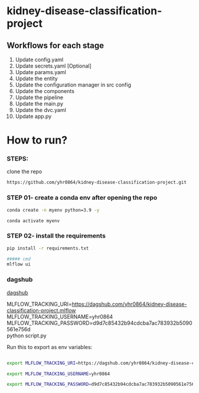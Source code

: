 # kidney-disease-classification-project

## Workflows for each stage

1. Update config.yaml
2. Update secrets.yaml [Optional]
3. Update params.yaml
4. Update the entity
5. Update the configuration manager in src config
6. Update the components
7. Update the pipeline
8. Update the main.py
9. Update the dvc.yaml  
10. Update app.py

# How to run?

### STEPS:

clone the repo

```bash
https://github.com/yhr0864/kidney-disease-classification-project.git
```

### STEP 01- create a conda env after opening the repo

```bash
conda create -n myenv python=3.9 -y
```

```bash
conda activate myenv
```

### STEP 02- install the requirements
```bash
pip install -r requirements.txt
```

```bash
##### cmd
mlflow ui
```

### dagshub
[dagshub](https://dagshub.com/)

MLFLOW_TRACKING_URI=https://dagshub.com/yhr0864/kidney-disease-classification-project.mlflow \
MLFLOW_TRACKING_USERNAME=yhr0864 \
MLFLOW_TRACKING_PASSWORD=d9d7c85432b94cdcba7ac783932b5090561e756d \
python script.py

Run this to export as env variables:
```bash

export MLFLOW_TRACKING_URI=https://dagshub.com/yhr0864/kidney-disease-classification-project.mlflow

export MLFLOW_TRACKING_USERNAME=yhr0864

export MLFLOW_TRACKING_PASSWORD=d9d7c85432b94cdcba7ac783932b5090561e756d
```